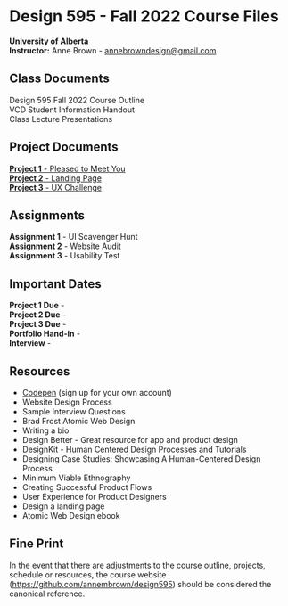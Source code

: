 # Design 595 - Fall 2022 Course Files
**University of Alberta** <br>
**Instructor:** Anne Brown - annebrowndesign@gmail.com

## Class Documents 
Design 595 Fall 2022 Course Outline <br>
VCD Student Information Handout <br>
Class Lecture Presentations

## Project Documents 
[**Project 1** - Pleased to Meet You](https://github.com/annembrown/design595/blob/main/project1.md) <br>
[**Project 2** - Landing Page](https://github.com/annembrown/design595/blob/main/project2.md) <br>
[**Project 3** - UX Challenge](https://github.com/annembrown/design595/blob/main/project3.md) <br>

## Assignments 
**Assignment 1** - UI Scavenger Hunt <br>
**Assignment 2** - Website Audit <br>
**Assignment 3** - Usability Test<br>

## Important Dates  
**Project 1 Due** - <br>
**Project 2 Due** - <br>
**Project 3 Due** - <br>
**Portfolio Hand-in** - <br>
**Interview** - <br>

## Resources #
- [Codepen](https://codepen.io/) (sign up for your own account)
- Website Design Process 
- Sample Interview Questions 
- Brad Frost Atomic Web Design 
- Writing a bio
- Design Better - Great resource for app and product design 
- DesignKit - Human Centered Design Processes and Tutorials 
- Designing Case Studies: Showcasing A Human-Centered Design Process 
- Minimum Viable Ethnography 
- Creating Successful Product Flows 
- User Experience for Product Designers 
- Design a landing page 
- Atomic Web Design ebook 

## Fine Print 
In the event that there are adjustments to the course outline, projects, schedule or resources, the course website (https://github.com/annembrown/design595) should be considered the canonical reference.
